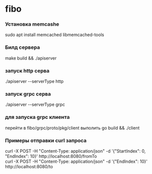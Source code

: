 # fibo
### Установка memcashe 
sudo apt install memcached libmemcached-tools
###  Билд сервера 
make build && ./apiserver
###  запуск http серва
./apiserver --serverType http
###  запуск grpc серва
./apiserver --serverType grpc
### для запуска grpc клиента 
 перейти в fibo/grpc/proto/pkg/client выполить go build && ./client
 ### Примеры отправки curl запроса 
 curl -X POST -H "Content-Type: application/json"     -d '{"StartIndex": 0, "EndIndex": 10}'     http://localhost:8080/fromTo   
 curl -X POST -H "Content-Type: application/json"     -d '{"EndIndex": 10}'     http://localhost:8080/to
